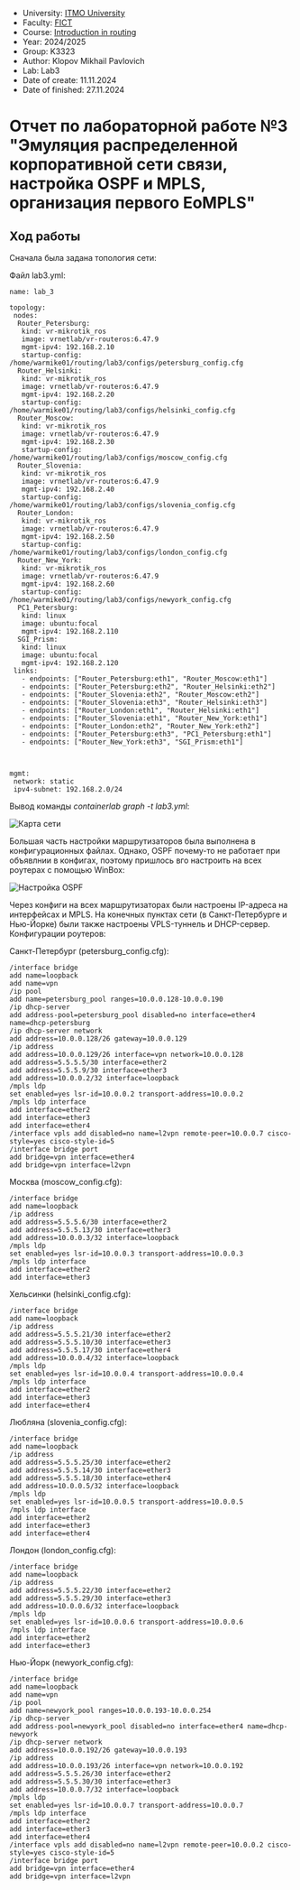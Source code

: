 - University: [ITMO University](https://itmo.ru/ru/)
- Faculty: [FICT](https://fict.itmo.ru)
- Course: [Introduction in routing](https://github.com/itmo-ict-faculty/introduction-in-routing)
- Year: 2024/2025
- Group: K3323
- Author: Klopov Mikhail Pavlovich
- Lab: Lab3
- Date of create: 11.11.2024
- Date of finished: 27.11.2024

# Отчет по лабораторной работе №3 "Эмуляция распределенной корпоративной сети связи, настройка OSPF и MPLS, организация первого EoMPLS"

## Ход работы

Сначала была задана топология сети:

Файл lab3.yml:
```
name: lab_3

topology:
 nodes:
  Router_Petersburg:
   kind: vr-mikrotik_ros
   image: vrnetlab/vr-routeros:6.47.9
   mgmt-ipv4: 192.168.2.10
   startup-config: /home/warmike01/routing/lab3/configs/petersburg_config.cfg   
  Router_Helsinki:
   kind: vr-mikrotik_ros
   image: vrnetlab/vr-routeros:6.47.9
   mgmt-ipv4: 192.168.2.20
   startup-config: /home/warmike01/routing/lab3/configs/helsinki_config.cfg    
  Router_Moscow:
   kind: vr-mikrotik_ros
   image: vrnetlab/vr-routeros:6.47.9
   mgmt-ipv4: 192.168.2.30
   startup-config: /home/warmike01/routing/lab3/configs/moscow_config.cfg     
  Router_Slovenia:
   kind: vr-mikrotik_ros
   image: vrnetlab/vr-routeros:6.47.9
   mgmt-ipv4: 192.168.2.40
   startup-config: /home/warmike01/routing/lab3/configs/slovenia_config.cfg         
  Router_London:
   kind: vr-mikrotik_ros
   image: vrnetlab/vr-routeros:6.47.9
   mgmt-ipv4: 192.168.2.50
   startup-config: /home/warmike01/routing/lab3/configs/london_config.cfg   
  Router_New_York:
   kind: vr-mikrotik_ros
   image: vrnetlab/vr-routeros:6.47.9
   mgmt-ipv4: 192.168.2.60
   startup-config: /home/warmike01/routing/lab3/configs/newyork_config.cfg       
  PC1_Petersburg:
   kind: linux
   image: ubuntu:focal
   mgmt-ipv4: 192.168.2.110  
  SGI_Prism:
   kind: linux
   image: ubuntu:focal
   mgmt-ipv4: 192.168.2.120     
 links:
   - endpoints: ["Router_Petersburg:eth1", "Router_Moscow:eth1"]
   - endpoints: ["Router_Petersburg:eth2", "Router_Helsinki:eth2"]
   - endpoints: ["Router_Slovenia:eth2", "Router_Moscow:eth2"]
   - endpoints: ["Router_Slovenia:eth3", "Router_Helsinki:eth3"]
   - endpoints: ["Router_London:eth1", "Router_Helsinki:eth1"]
   - endpoints: ["Router_Slovenia:eth1", "Router_New_York:eth1"]
   - endpoints: ["Router_London:eth2", "Router_New_York:eth2"]
   - endpoints: ["Router_Petersburg:eth3", "PC1_Petersburg:eth1"]
   - endpoints: ["Router_New_York:eth3", "SGI_Prism:eth1"]
   
   

mgmt:
 network: static
 ipv4-subnet: 192.168.2.0/24
```
Вывод команды *containerlab graph -t lab3.yml*:

![Карта сети](https://raw.githubusercontent.com/warmike01/2024_2025-introduction_in_routing-k3323-klopov-m-p/refs/heads/master/lab3/Screenshot%20from%202024-12-13%2016-04-11.png)

Большая часть настройки маршрутизаторов была выполнена в конфигурационных файлах. Однако, OSPF почему-то не работает при объявлнии в конфигах, поэтому пришлось вго настроить на всех роутерах с помощью WinBox:

![Настройка OSPF](https://raw.githubusercontent.com/warmike01/2024_2025-introduction_in_routing-k3323-klopov-m-p/refs/heads/master/lab3/Screenshot%20from%202024-12-11%2023-54-51.png)

Через конфиги на всех маршрутизаторах были настроены IP-адреса на интерфейсах и MPLS. На конечных пунктах сети (в Санкт-Петербурге и Нью-Йорке) были также настроены VPLS-туннель и DHCP-сервер. Конфигурации роутеров:

Санкт-Петербург (petersburg_config.cfg):

```
/interface bridge
add name=loopback
add name=vpn
/ip pool
add name=petersburg_pool ranges=10.0.0.128-10.0.0.190
/ip dhcp-server
add address-pool=petersburg_pool disabled=no interface=ether4 name=dhcp-petersburg
/ip dhcp-server network
add address=10.0.0.128/26 gateway=10.0.0.129
/ip address
add address=10.0.0.129/26 interface=vpn network=10.0.0.128
add address=5.5.5.5/30 interface=ether2
add address=5.5.5.9/30 interface=ether3 
add address=10.0.0.2/32 interface=loopback
/mpls ldp
set enabled=yes lsr-id=10.0.0.2 transport-address=10.0.0.2
/mpls ldp interface
add interface=ether2
add interface=ether3
add interface=ether4
/interface vpls add disabled=no name=l2vpn remote-peer=10.0.0.7 cisco-style=yes cisco-style-id=5
/interface bridge port
add bridge=vpn interface=ether4
add bridge=vpn interface=l2vpn
```

Москва (moscow_config.cfg):

```
/interface bridge
add name=loopback
/ip address
add address=5.5.5.6/30 interface=ether2 
add address=5.5.5.13/30 interface=ether3
add address=10.0.0.3/32 interface=loopback
/mpls ldp
set enabled=yes lsr-id=10.0.0.3 transport-address=10.0.0.3
/mpls ldp interface
add interface=ether2
add interface=ether3
```
Хельсинки (helsinki_config.cfg):

```
/interface bridge
add name=loopback
/ip address
add address=5.5.5.21/30 interface=ether2
add address=5.5.5.10/30 interface=ether3
add address=5.5.5.17/30 interface=ether4 
add address=10.0.0.4/32 interface=loopback
/mpls ldp
set enabled=yes lsr-id=10.0.0.4 transport-address=10.0.0.4
/mpls ldp interface
add interface=ether2
add interface=ether3
add interface=ether4
```
Любляна (slovenia_config.cfg):

```
/interface bridge
add name=loopback
/ip address
add address=5.5.5.25/30 interface=ether2
add address=5.5.5.14/30 interface=ether3
add address=5.5.5.18/30 interface=ether4 
add address=10.0.0.5/32 interface=loopback
/mpls ldp
set enabled=yes lsr-id=10.0.0.5 transport-address=10.0.0.5
/mpls ldp interface
add interface=ether2
add interface=ether3
add interface=ether4
```
Лондон (london_config.cfg):

```
/interface bridge
add name=loopback
/ip address
add address=5.5.5.22/30 interface=ether2
add address=5.5.5.29/30 interface=ether3
add address=10.0.0.6/32 interface=loopback
/mpls ldp
set enabled=yes lsr-id=10.0.0.6 transport-address=10.0.0.6
/mpls ldp interface
add interface=ether2
add interface=ether3
```
Нью-Йорк (newyork_config.cfg):

```
/interface bridge
add name=loopback
add name=vpn
/ip pool
add name=newyork_pool ranges=10.0.0.193-10.0.0.254
/ip dhcp-server
add address-pool=newyork_pool disabled=no interface=ether4 name=dhcp-newyork
/ip dhcp-server network
add address=10.0.0.192/26 gateway=10.0.0.193
/ip address
add address=10.0.0.193/26 interface=vpn network=10.0.0.192
add address=5.5.5.26/30 interface=ether2
add address=5.5.5.30/30 interface=ether3
add address=10.0.0.7/32 interface=loopback
/mpls ldp
set enabled=yes lsr-id=10.0.0.7 transport-address=10.0.0.7
/mpls ldp interface
add interface=ether2
add interface=ether3
add interface=ether4
/interface vpls add disabled=no name=l2vpn remote-peer=10.0.0.2 cisco-style=yes cisco-style-id=5
/interface bridge port
add bridge=vpn interface=ether4
add bridge=vpn interface=l2vpn
```
